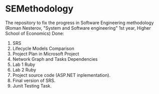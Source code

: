 # SEMethodology
The repository to fix the progress in Software Engineering methodology (Roman Nesterov, "System and Software engineering" 1st year, Higher School of Economics)
Done:
1. SRS
2. Lifecycle Models Comparison
3. Project Plan in Microsoft Project
4. Network Graph and Tasks Dependencies
5. Lab 1 Ruby
6. Lab 2 Ruby
7. Project source code (ASP.NET inplementation).
8. Final version of SRS.
9. Junit Testing Task.

